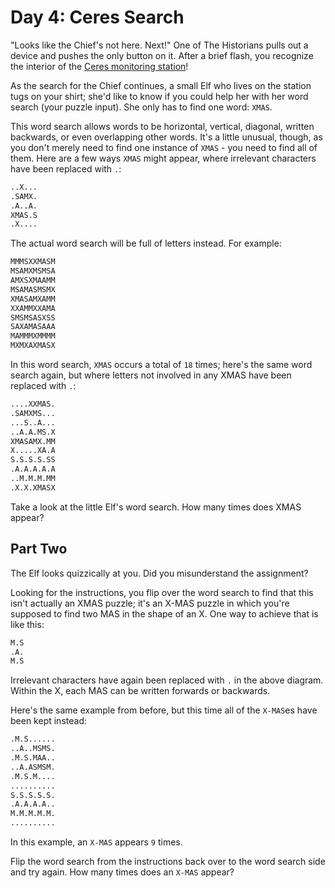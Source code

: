# Day 4: Ceres Search

"Looks like the Chief's not here. Next!" One of The Historians pulls out a device and
pushes the only button on it. After a brief flash,
you recognize the interior of the [Ceres monitoring station](https://adventofcode.com/2019/day/10)!

As the search for the Chief continues, a small Elf who lives on the station tugs on your shirt;
she'd like to know if you could help her with her word search (your puzzle input).
She only has to find one word: `XMAS`.

This word search allows words to be horizontal, vertical, diagonal, written backwards, or even
overlapping other words. It's a little unusual, though, as you don't merely need to find one
instance of `XMAS` - you need to find all of them. Here are a few ways `XMAS` might appear,
where irrelevant characters have been replaced with `.`:

```txt
..X...
.SAMX.
.A..A.
XMAS.S
.X....
```

The actual word search will be full of letters instead. For example:

```txt
MMMSXXMASM
MSAMXMSMSA
AMXSXMAAMM
MSAMASMSMX
XMASAMXAMM
XXAMMXXAMA
SMSMSASXSS
SAXAMASAAA
MAMMMXMMMM
MXMXAXMASX
```

In this word search, `XMAS` occurs a total of `18` times;
here's the same word search again, but where letters not involved in any XMAS have been
replaced with `.`:

```txt
....XXMAS.
.SAMXMS...
...S..A...
..A.A.MS.X
XMASAMX.MM
X.....XA.A
S.S.S.S.SS
.A.A.A.A.A
..M.M.M.MM
.X.X.XMASX
```

Take a look at the little Elf's word search. How many times does XMAS appear?

## Part Two

The Elf looks quizzically at you. Did you misunderstand the assignment?

Looking for the instructions, you flip over the word search to find that this isn't actually an
XMAS puzzle; it's an X-MAS puzzle in which you're supposed to find two MAS in the shape of an X.
One way to achieve that is like this:

```txt
M.S
.A.
M.S
```

Irrelevant characters have again been replaced with `.` in the above diagram.
Within the X, each MAS can be written forwards or backwards.

Here's the same example from before, but this time all of the `X-MAS`es have been kept instead:

```txt
.M.S......
..A..MSMS.
.M.S.MAA..
..A.ASMSM.
.M.S.M....
..........
S.S.S.S.S.
.A.A.A.A..
M.M.M.M.M.
..........
```

In this example, an `X-MAS` appears `9` times.

Flip the word search from the instructions back over to the word search side and try again.
How many times does an `X-MAS` appear?

